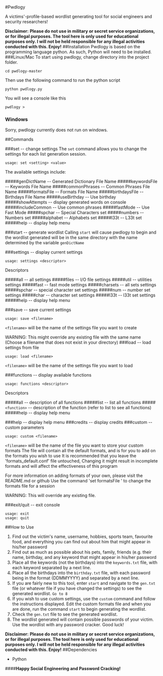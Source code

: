 #Pwdlogy

A victims'-profile-based wordlist generating tool for social engineers and security researchers!

**Disclaimer:**
**Please do not use in military or secret service organizations, or for illegal purposes. The tool here is only used for educational purposes only. I will not be held responsible for any illegal activities conducted with this. Enjoy!** 
##Installation
Pwdlogy is based on the programming language python. As such, Python will need to be installed. 
###Linux/Mac
To start using pwdlogy, change directory into the project folder.

    cd pwdlogy-master

Then use the following command to run the python script

 

    python pwdlogy.py

You will see a console like this

    pwdlogy > 

### Windows
Sorry, pwdlogy currently does not run on windows.

##Commands

###set             -- change settings
The `set` command allows you to change the settings for each list generation session. 

    usage: set <setting> <value>

The available settings include:

#####genDictName         -- Generated Dictionary File Name
#####keywordsFile        -- Keywords File Name
#####commonPhrases       -- Common Phrases File Name
#####formatsFile         -- Formats File Name
#####birthdaysFile        -- Birthdays File Name
#####useBirthday         -- Use birthday
#####showAttempts        -- display generated words on console
#####includeCommon       -- Use common phrases
#####fastMode            -- Use Fast Mode
#####spchar              -- Special Characters set
#####numbers             -- Numbers set
#####alphabet            -- Alphabets set
#####l33t                -- L33t set
#####help                -- display help menu

###start           -- generate wordlist
Calling `start` will cause pwdlogy to begin and the wordlist generated will be in the same directory with the name determined by the variable `genDictName`

###settings        -- display current settings

    usage: settings <descriptor>

Descriptors

#####all             -- all settings
#####files           -- I/O file settings
#####util            -- utilities settings
#####fast            -- fast mode settings
#####charsets        -- all sets settings
#####spchar          -- special character set settings
#####num             -- number set settings
#####char            -- character set settings
#####l33t            -- l33t set settings
#####help            -- display help menu

###save            -- save current settings

    usage: save <filename>

`<filename>`  will be the name of the settings file you want to create

WARNING: This might override any existing file with the same name
(Choose a filename that does not exist in your directory)
###load            -- load settings from file

    usage: load <filename>

`<filename>` will be the name of the settings file you want to load


###functions       -- display available functions

    usage: functions <descriptor>

Descriptors

#####all                         -- description of all functions
#####list            -- list all functions
#####`<function>`      -- description of the function (refer to list to see all functions)
#####help            -- display help menu

###help            -- display help menu
###credits         -- display credits
###custom          -- custom parameters

    usage: custom <filename>

`<filename>` will be the name of the file you want to store your custom formats
The file will contain all the default formats, and is for you to add on the formats you wish to use
It is recommended that you leave the 'formats_default.conf' file untouched,
Changing it might result in incomplete formats and will affect the effectiveness of this program

For more information on adding formats of your own, please visit the README.md or github
Use the command 'set formatsFile <filename>' to change the formats file for a session

WARNING: This will override any existing file.

###exit/quit       -- exit console

    usage: exit
    usage: quit

##How to Use

 1. Find out the victim's name, username, hobbies, sports team, favourite food, and everything you can find out about him that might appear in his/her password
 2. Find out as much as possible about his pets, family, friends (e.g. their name, birthday, and any keyword that might appear in his/her password
 3. Place all the keywords (not the birthdays) into the `keywords.txt` file, with each keyword separated by a next line.
 4. Place all the birthdays into the `birthday.txt` file, with each password being in the format (DDMMYYYY) and separated by a next line.
 5. If you are fairly new to this tool, enter `start` and navigate to the `gen.txt` file (or whatever file if you have changed the settings) to see the generated wordlist. `Go to 8`
 6. If you wish to use custom settings, use the `custom` command and follow the instructions displayed. Edit the custom formats file and when you are done, run the command `start` to begin generating the wordlist.
 7. Check the `gen.txt` file to see the generated wordlist.
 8. The wordlist generated will contain possible passwords of your victim. Use the wordlist with any password cracker. Good luck!
 
**Disclaimer:**
**Please do not use in military or secret service organizations, or for illegal purposes. The tool here is only used for educational purposes only. I will not be held responsible for any illegal activities conducted with this. Enjoy!** 
##Dependencies
 - Python


####**Happy Social Engineering and Password Cracking!**

